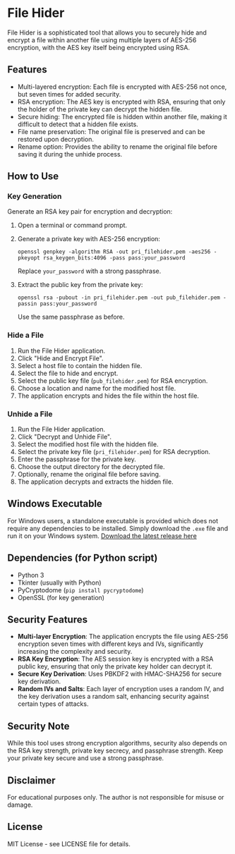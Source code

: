 # File Hider

File Hider is a sophisticated tool that allows you to securely hide and encrypt a file within another file using multiple layers of AES-256 encryption, with the AES key itself being encrypted using RSA.

## Features

- Multi-layered encryption: Each file is encrypted with AES-256 not once, but seven times for added security.
- RSA encryption: The AES key is encrypted with RSA, ensuring that only the holder of the private key can decrypt the hidden file.
- Secure hiding: The encrypted file is hidden within another file, making it difficult to detect that a hidden file exists.
- File name preservation: The original file is preserved and can be restored upon decryption.
- Rename option: Provides the ability to rename the original file before saving it during the unhide process.

## How to Use

### Key Generation

Generate an RSA key pair for encryption and decryption:

1. Open a terminal or command prompt.
2. Generate a private key with AES-256 encryption:

   `openssl genpkey -algorithm RSA -out pri_filehider.pem -aes256 -pkeyopt rsa_keygen_bits:4096 -pass pass:your_password`

   Replace `your_password` with a strong passphrase.

3. Extract the public key from the private key:

   `openssl rsa -pubout -in pri_filehider.pem -out pub_filehider.pem -passin pass:your_password`

   Use the same passphrase as before.

### Hide a File

1. Run the File Hider application.
2. Click "Hide and Encrypt File".
3. Select a host file to contain the hidden file.
4. Select the file to hide and encrypt.
5. Select the public key file (`pub_filehider.pem`) for RSA encryption.
6. Choose a location and name for the modified host file.
7. The application encrypts and hides the file within the host file.

### Unhide a File

1. Run the File Hider application.
2. Click "Decrypt and Unhide File".
3. Select the modified host file with the hidden file.
4. Select the private key file (`pri_filehider.pem`) for RSA decryption.
5. Enter the passphrase for the private key.
6. Choose the output directory for the decrypted file.
7. Optionally, rename the original file before saving.
8. The application decrypts and extracts the hidden file.

## Windows Executable

For Windows users, a standalone executable is provided which does not require any dependencies to be installed. Simply download the `.exe` file and run it on your Windows system. [Download the latest release here](https://github.com/x011/File_Hider/releases/latest/download/file_hider_1.0.0.exe)

## Dependencies (for Python script)

- Python 3
- Tkinter (usually with Python)
- PyCryptodome (`pip install pycryptodome`)
- OpenSSL (for key generation)

## Security Features

- **Multi-layer Encryption**: The application encrypts the file using AES-256 encryption seven times with different keys and IVs, significantly increasing the complexity and security.
- **RSA Key Encryption**: The AES session key is encrypted with a RSA public key, ensuring that only the private key holder can decrypt it.
- **Secure Key Derivation**: Uses PBKDF2 with HMAC-SHA256 for secure key derivation.
- **Random IVs and Salts**: Each layer of encryption uses a random IV, and the key derivation uses a random salt, enhancing security against certain types of attacks.

## Security Note

While this tool uses strong encryption algorithms, security also depends on the RSA key strength, private key secrecy, and passphrase strength. Keep your private key secure and use a strong passphrase.

## Disclaimer

For educational purposes only. The author is not responsible for misuse or damage.

## License

MIT License - see LICENSE file for details.
